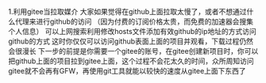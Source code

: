 1.利用gitee当拉取媒介
大家如果觉得在github上面拉取太慢了，或者不想通过什么代理来进行github的访问
（因为付费的订阅价格太贵，而免费的加速器会搜集个人信息）
可以上网搜索利用修改hosts文件添加有效github的ip地址的方式访问github的方式
这时你仅仅可以访问github表面上面的项目并观看，下载过程仍然会很漫长
下一步的前提是你需要一个gitee的账号，在gitee创建新项目时，你可以把github上面的项目拉到gitee上面，这个过程不会花太久的时间，众所周知访问gitee就不会再有GFW，再使用git工具就能以较快的速度从gitee上面下东西了
